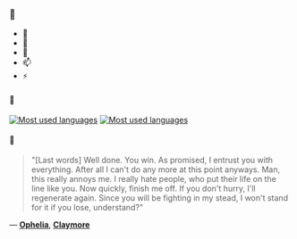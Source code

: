 ### 👋

- 🔭
- 🌱
- 💬
- 📫
- ⚡

#### 🧏

[![Most used languages](https://github-readme-stats-aynah.vercel.app/api/top-langs/?username=aynh&theme=solarized-dark&langs_count=6&layout=compact&hide_title=true)](https://github.com/anuraghazra/github-readme-stats#gh-dark-mode-only)
[![Most used languages](https://github-readme-stats-aynah.vercel.app/api/top-langs/?username=aynh&theme=solarized-light&langs_count=6&layout=compact&hide_title=true)](https://github.com/anuraghazra/github-readme-stats#gh-light-mode-only)

#### 💬

> "[Last words] Well done. You win. As promised, I entrust you with everything. After all I can't do any more at this point anyways. Man, this really annoys me. I really hate people, who put their life on the line like you. Now quickly, finish me off. If you don't hurry, I'll regenerate again. Since you will be fighting in my stead, I won't stand for it if you lose, understand?"

&mdash; [**Ophelia**](https://myanimelist.net/character.php?q=Ophelia&cat=character), [**Claymore**](https://myanimelist.net/search/all?q=Claymore&cat=all)
